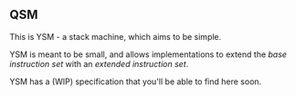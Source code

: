 QSM
----

This is YSM - a stack machine, which aims to be simple.

YSM is meant to be small, and allows implementations to extend the *base instruction set* with an *extended instruction set*.

YSM has a (WIP) specification that you'll be able to find here soon.
